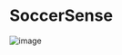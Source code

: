 # SoccerSense


![image](https://github.com/user-attachments/assets/26124c78-6bf3-428d-91c1-f939ba7eb358)



